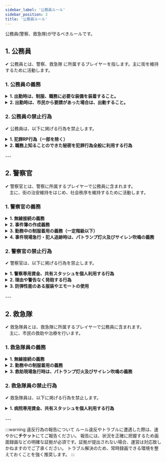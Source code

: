 ```yaml
---
sidebar_label: '公務員ルール'
sidebar_position: 3
title: '公務員ルール'
---
```


公務員(警察、救急隊)が守るべきルールです。


## 1. 公務員
✔ 公務員とは、警察、救急隊 に所属するプレイヤーを指します。主に街を維持するために活動します。


### 1. 公務員の義務
<details>
<summary><strong>1. 出勤時は、制服、職務に必要な装備を装着すること。</strong></summary>
<div>
</div>
</details>

<details>
<summary><strong>2. 出勤時は、市民から要請があった場合は、出動すること。</strong></summary>
<div>
</div>
</details>


### 2. 公務員の禁止行為
✔ 公務員は、以下に掲げる行為を禁止します。

<details>
<summary><strong>1. 犯罪RP行為（一部を除く）</strong></summary>
<div>
公務員は出退勤に関わらず、犯罪RP行為は禁止。
</div>
</details>

<details>
<summary><strong>2. 職務上知ることのできた秘密を犯罪行為全般に利用する行為</strong></summary>
<div>
職務上知ることのできた秘密とは、職務に関連して知り得たすべての秘密（情報）をいいます。<br/>
犯罪行為全般とは、犯罪の計画、準備、実行への関与など犯罪を行う側に利益となる行為全般を指します。<br/>
犯人の逃走援助や盗品の保管、売却等も認められません。<br/>
本項の守秘義務については性質上、公務員を退職後であっても課されます。
</div>
</details>

<br/>
---


## 2. 警察官
✔ 警察官とは、警察に所属するプレイヤーで公務員に含まれます。<br/>
　主に、街の治安維持をはじめ、社会秩序を維持するために活動します。

### 1. 警察官の義務

<details>
<summary><strong>1. 無線接続の義務</strong></summary>
<div>
警察官は出勤時、専用無線への接続が義務化されています。
</div>
</details>

<details>
<summary><strong>2. 事件簿の作成義務</strong></summary>
<div>
犯人を検挙した事件は、全て専用タブレットに記録が義務化されています。
</div>
</details>

<details>
<summary><strong>3. 勤務中の制服着用の義務（一定階級以下）</strong></summary>
<div>
勤務中、定められた階級以下の者は制服の着用が義務化されています。<br/>
退勤中は私服に着替えること。
</div>
</details>

<details>
<summary><strong>4. 事件現場急行・犯人追跡時は、パトランプ灯火及びサイレン吹鳴の義務</strong></summary>
<div>
</div>
</details>

### 2. 警察官の禁止行為
✔ 警察官は、以下に掲げる行為を禁止します。

<details>
<summary><strong>1. 警察専用資金、共有スタッシュを個人利用する行為</strong></summary>
<div>
警視総監・警視監は、警察資金および警察専用口座を個人的な目的で利用することを厳禁とする。<br/>
警察専用口座に入金されるすべての資金は、警察の運営および業務遂行のための費用として厳格に管理されなければならない。<br/>
この資金からの出金は、正当なボーナスの支給および適切に承認された経費転用に限定され、それ以外の目的での利用は原則認められない。<br/>
組織開催のイベントなどによる正当な理由での使用は、運営の許可により可能となる。<br/>

また、警察官は全員、共有スタッシュを個人的な目的で利用することを禁止する。
</div>
</details>

<details>
<summary><strong>2. 理由や警告なく発砲する行為</strong></summary>
<div>
発砲（テーザーを除く）を行う際は可能な限り警告を入れてください。<br/>
ただし、一定の基準を超えている場合、相手への警告の有無にかかわらず実銃発砲での制圧が許可されています。<br/>
VPKやPKのそぶりを見せ警察官が危機を感じた場合、発砲を行う可能性があります。<br/>
実銃を使用しないチェイス犯罪に対して、警察官はテーザーにてパンクさせる等の対応します。<br/>
相手から発砲があった際は警告なしでの実銃対応が許可されます。
:::note  VPKやPKとは
VPKとは、車両を使って殺害すること指します。<br/>
PKとは、プレイヤーを殺害することを指します。
:::
</div>
</details>

<details>
<summary><strong>3. 防弾性能のある服装やエモートの使用</strong></summary>
<div>
防弾性のある服飾や装飾、エモートは、すべて禁止です。
</div>
</details>

<br/>
---


## 2. 救急隊

✔ 救急隊員とは、救急隊に所属するプレイヤーで公務員に含まれます。<br/>
　主に、市民の救助や治療を行います。

### 1. 救急隊員の義務

<details>
<summary><strong>1. 無線接続の義務</strong></summary>
<div>
救急隊員は出勤時、専用無線への接続が義務化されています。
</div>
</details>

<details>
<summary><strong>2. 勤務中の制服着用の義務</strong></summary>
<div>
勤務中、制服の着用（指定のデカールを付けた服装）が義務化されています。<br/>
退勤中は私服に着替えること。
</div>
</details>

<details>
<summary><strong>3. 救助現場急行時は、パトランプ灯火及びサイレン吹鳴の義務</strong></summary>
<div>
</div>
</details>

### 2. 救急隊員の禁止行為
✔ 救急隊員は、以下に掲げる行為を禁止します。

<details>
<summary><strong>1. 病院専用資金、共有スタッシュを個人利用する行為</strong></summary>
<div>
病院長・教授は、病院資金および病院専用口座を個人的な目的で利用することを厳禁とする。<br/>
病院専用口座に入金されるすべての資金は、病院の運営および業務遂行のための費用として厳格に管理されなければならない。<br/>
この資金からの出金は、正当なボーナスの支給および適切に承認された経費転用に限定され、それ以外の目的での利用は原則認められない。<br/>
組織開催のイベントなどによる正当な理由での使用は、運営の許可により可能となる。<br/>

救急隊員は全員、共有スタッシュを個人的な目的で利用することを禁止する。
</div>
</details>

<br/>
---


:::warning 違反行為の報告について
ルール違反やトラブルに遭遇した際は、速やかに<strong>チケット</strong>にてご報告ください。
報告には、状況を正確に把握するため画面録画などの明確な証拠が必須です。証拠が提出されない場合、運営は対応致しかねますのでご了承ください。
トラブル解決のため、常時録画できる環境を整えておくことを強く推奨します。
:::
